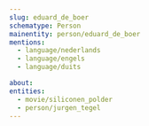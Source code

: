 ```yaml
---
slug: eduard_de_boer
schematype: Person
mainentity: person/eduard_de_boer
mentions:
  - language/nederlands
  - language/engels
  - language/duits

about:
entities:
  - movie/siliconen_polder
  - person/jurgen_tegel
---
```

